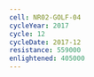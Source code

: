 ```yaml
---
cell: NR02-GOLF-04
cycleYear: 2017
cycle: 12
cycleDate: 2017-12
resistance: 559000
enlightened: 405000 
---
```

      